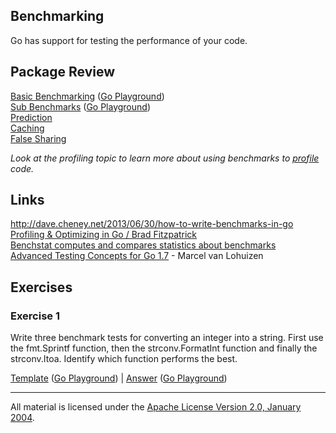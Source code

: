 ## Benchmarking

Go has support for testing the performance of your code.

## Package Review

[Basic Benchmarking](basic/basic_test.go) ([Go Playground](https://play.golang.org/p/Kwqe4zYpMi))  
[Sub Benchmarks](sub/sub_test.go) ([Go Playground](https://play.golang.org/p/q4qV9BdH4R))  
[Prediction](prediction/README.md)  
[Caching](caching/README.md)  
[False Sharing](falseshare/README.md)  

_Look at the profiling topic to learn more about using benchmarks to [profile](../../profiling/README.md) code._

## Links

http://dave.cheney.net/2013/06/30/how-to-write-benchmarks-in-go  
[Profiling & Optimizing in Go / Brad Fitzpatrick](https://www.youtube.com/watch?v=xxDZuPEgbBU)  
[Benchstat computes and compares statistics about benchmarks](https://github.com/rsc/benchstat)  
[Advanced Testing Concepts for Go 1.7](https://speakerdeck.com/mpvl/advanced-testing-concepts-for-go-1-dot-7) - Marcel van Lohuizen  

## Exercises

### Exercise 1
Write three benchmark tests for converting an integer into a string. First use the fmt.Sprintf function, then the strconv.FormatInt function and finally the strconv.Itoa. Identify which function performs the best.

[Template](exercises/template1/bench_test.go) ([Go Playground](http://play.golang.org/p/do3XfkNqRt)) | 
[Answer](exercises/exercise1/bench_test.go) ([Go Playground](http://play.golang.org/p/ttqLnSM2q_))
___
All material is licensed under the [Apache License Version 2.0, January 2004](http://www.apache.org/licenses/LICENSE-2.0).
